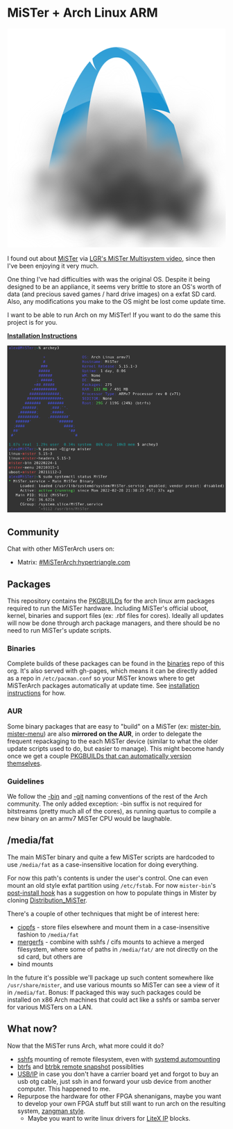 # MiSTer + Arch Linux ARM

![MisterArch Logo: A blue arch coming out of a cloud](doc/misterarch_logo.png)

I found out about [MiSTer](https://github.com/MiSTer-devel/Main_MiSTer/wiki)
via [LGR's MiSTer Multisystem video](https://www.youtube.com/watch?v=qx45r-BRHxY),
since then I've been enjoying it very much.

One thing I've had difficulties with was the original OS. Despite it being
designed to be an appliance, it seems very brittle to store an OS's worth of
data (and precious saved games / hard drive images) on a exfat SD card.
Also, any modifications you make to the OS might be lost come update time.

I want to be able to run Arch on my MiSTer! If you want to do the same
this project is for you.

[**Installation Instructions**](INSTALL.md)

![Screenshot of a terminal with archey3, pacman package list and systemctl status MiSTer](doc/screenshot_ssh.png)

## Community

Chat with other MiSTerArch users on:

* Matrix: [#MiSTerArch:hypertriangle.com](https://matrix.to/#/#MiSTerArch:hypertriangle.com)

## Packages

This repository contains the [PKGBUILDs](https://wiki.archlinux.org/title/PKGBUILD)
for the arch linux arm packages required to run the MiSTer hardware. Including
MiSTer's official uboot, kernel, binaries and support files (ex: .rbf files for
cores). Ideally all updates will now be done through arch package managers,
and there should be no need to run MiSTer's update scripts.

### Binaries

Complete builds of these packages can be found in the [binaries](https://github.com/MiSTerArch/binaries)
repo of this org. It's also served with gh-pages, which means it
can be directly added as a repo in `/etc/pacman.conf` so your MiSTer knows
where to get MiSTerArch packages automatically at update time. See
[installation instructions](INSTALL.md#repository-setup) for how.

### AUR
Some binary packages that are easy to "build" on a MiSTer (ex:
[mister-bin](https://aur.archlinux.org/packages/mister-bin),
[mister-menu](https://aur.archlinux.org/packages/mister-menu))
are also **mirrored on the AUR**, in order to delegate the frequent
repackaging to the each MiSTer device (similar to what the older
update scripts used to do, but easier to manage). This might become handy
once we get a couple [PKGBUILDs that can automatically version themselves](https://wiki.archlinux.org/title/VCS_package_guidelines#The_pkgver()_function).

### Guidelines
We follow the [-bin](https://wiki.archlinux.org/title/AUR_submission_guidelines#Rules_of_submission) and [-git](https://wiki.archlinux.org/title/VCS_package_guidelines#Guidelines) naming conventions of the rest of the Arch
community. The only added exception: -bin suffix is not required for bitstreams
(pretty much all of the cores), as running quartus to compile a new binary on
an armv7 MiSTer CPU would be laughable.

## /media/fat

The main MiSTer binary and quite a few MiSTer scripts are hardcoded to
use `/media/fat` as a case-insensitive location for doing everything.

For now this path's contents is under the user's control. One can even mount
an old style exfat partition using `/etc/fstab`. For now `mister-bin`'s
[post-install hook](https://github.com/MiSTerArch/PKGBUILDs/blob/main/mister-bin/mister-bin.install)
has a suggestion on how to populate things in Mister by cloning
[Distribution_MiSTer](https://github.com/MiSTer-devel/Distribution_MiSTer).

There's a couple of other techniques that might be of interest here:

* [ciopfs](https://aur.archlinux.org/packages/ciopfs) - store files elsewhere
  and mount them in a case-insensitive fashion to `/media/fat`
* [mergerfs](https://aur.archlinux.org/packages/mergerfs) - combine with
  sshfs / cifs mounts to achieve a merged filesystem, where some of paths
  in `/media/fat/` are not directly on the sd card, but others are
* bind mounts

In the future it's possible we'll package up such content somewhere like
`/usr/share/mister`, and use various mounts so MiSTer can see a view of
it in `/media/fat`. Bonus: If packaged this way such packages could be
installed on x86 Arch machines that could act like a sshfs or samba server
for various MiSTers on a LAN.

## What now?

Now that the MiSTer runs Arch, what more could it do?

* [sshfs](https://wiki.archlinux.org/title/SSHFS) mounting of remote filesystem,
  even with [systemd automounting](https://wiki.archlinux.org/title/SSHFS#Automounting)
* [btrfs](https://wiki.archlinux.org/title/Btrfs) and
  [btrbk remote snapshot](https://github.com/digint/btrbk) possiblities
* [USB/IP](https://wiki.archlinux.org/title/USB/IP) in case you don't have a
  carrier board yet and forgot to buy an usb otg cable, just ssh in and
  forward your usb device from another computer. This happened to me.
* Repurpose the hardware for other FPGA shenanigans, maybe you want to develop
  your own FPGA stuff but still want to run arch on the resulting system,
  [zangman style](https://github.com/zangman/de10-nano/wiki).
    * Maybe you want to write linux drivers for
    [LiteX IP](https://github.com/enjoy-digital/litex) blocks.

